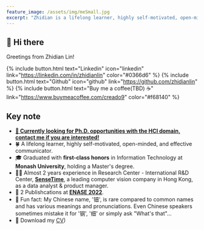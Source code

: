 ```yaml
---
feature_image: /assets/img/meSmall.jpg
excerpt: "Zhidian is a lifelong learner, highly self-motivated, open-minded, and effective communicator. With a passion for research and notable academic achievements, she would be a valuable addition to your team."
---
```


## 👋 Hi there
Greetings from Zhidian Lin!

{% include button.html text="Linkedin" icon="linkedin" link="https://linkedin.com/in/zhidianlin" color="#0366d6" %} {% include button.html text="Github" icon="github" link="https://github.com/zhidianlin"  %} {% include button.html text="Buy me a coffee(TBD) ☕️" link="https://www.buymeacoffee.com/creado9" color="#f68140" %} 


## Key note

- [**🚨 Currently looking for Ph.D. opportunities with the HCI domain, contact me if you are interested!**](https://linkedin.com/in/zhidianlin)
- 🍀 A lifelong learner, highly self-motivated, open-minded, and effective communicator.
- 🎓 Graduated with **first-class honors** in Information Technology at **Monash University**, holding a Master's degree. 
- 👩‍💻 Almost 2 years experience in Research Center - International R&D Center, **[SenseTime](https://www.sensetime.com/en)**, a leading computer vision company in Hong Kong, as a data analyst & product manager.
- 📝 2 Publishcations at **[ENASE 2022](https://www.insticc.org/node/TechnicalProgram/enase/2022/personDetails/c7e1ad12-ab70-4059-8b7b-a77e3ffdbf07)**.
- 🤣 Fun fact: My Chinese name, '钿', is rare compared to common names and has various meanings and pronunciations. Even Chinese speakers sometimes mistake it for '钢', '细' or simply ask "What's that"...
- 📩 Download my [CV](https://drive.google.com/file/d/14riRdYRkmfimuaClJE_Wl6bkcN1FT7RG/view)) 
